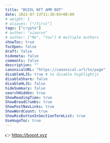 ```yaml
---
title: "BUIDL NFT AMM BOT"
date: 2022-07-13T11:30:03+00:00
# weight: 1
# aliases: ["/first"]
tags: ["crypto"]
# author: "xiaorun"
# author: ["Me", "You"] # multiple authors
showToc: true
TocOpen: false
draft: false
hidemeta: false
comments: false
description: ""
canonicalURL: "https://canonical.url/to/page"
disableHLJS: true # to disable highlightjs
disableShare: false
disableHLJS: false
hideSummary: false
searchHidden: true
ShowReadingTime: true
ShowBreadCrumbs: true
ShowPostNavLinks: true
ShowWordCount: true
ShowRssButtonInSectionTermList: true
UseHugoToc: true
---
```



👉  https://booot.xyz